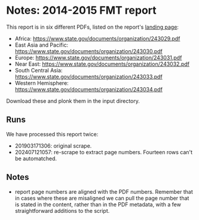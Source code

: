 # Notes: 2014-2015 FMT report

This report is in six different PDFs, listed on the report's [landing page](https://www.state.gov/t/pm/rls/rpt/fmtrpt/2015/index.htm):

 * Africa: https://www.state.gov/documents/organization/243029.pdf
 * East Asia and Pacific: https://www.state.gov/documents/organization/243030.pdf
 * Europe: https://www.state.gov/documents/organization/243031.pdf 
 * Near East: https://www.state.gov/documents/organization/243032.pdf
 * South Central Asia: https://www.state.gov/documents/organization/243033.pdf
 * Western Hemisphere: https://www.state.gov/documents/organization/243034.pdf

Download these and plonk them in the input directory.

## Runs

We have processed this report twice:

- 201903171306: original scrape.
- 202407121057: re-scrape to extract page numbers. Fourteen rows can't be automatched.

## Notes

- report page numbers are aligned with the PDF numbers. Remember that in cases where these are misaligned we can pull the page number that is stated in the content, rather than in the PDF metadata, with a few straightforward additions to the script.

